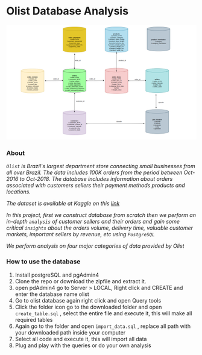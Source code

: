 # **Olist Database Analysis**

![entity_olist](data_model.png)

### **About**

*`Olist` is Brazil's largest department store connecting small businesses from all over Brazil.
The data includes 100K orders from the period between Oct-2016 to Oct-2018. The database includes information
about orders associated with customers sellers their payment methods products and locations.*

*The dataset is available at Kaggle on this [link](https://www.kaggle.com/datasets/olistbr/brazilian-ecommerce?select=product_category_name_translation.csv)*

*In this project, first we construct database from scratch then we perform an in-depth `analysis` of customer sellers and their orders and gain some critical `insights`
about the orders volume, delivery time, valuable customer markets, important sellers by revenue, etc using `PostgreSQL`*

*We perform analysis on four major categories of data provided by Olist*

### **How to use the database**

1. Install postgreSQL and pgAdmin4
2. Clone the repo or download the zipfile and extract it.
3. open pdAdmin4 go to Server > LOCAL, Right click and CREATE and enter the database name olist
4. Go to olist database again right click and open Query tools
5. Click the folder icon go to the downloaded folder and open `create_table.sql` , select the entire file and execute it, this will make all required tables
6. Again go to the folder and open `import_data.sql` , replace all path with your downloaded path inside your computer
7. Select all code and execute it, this will import all data
8. Plug and play with the queries or do your own analysis
